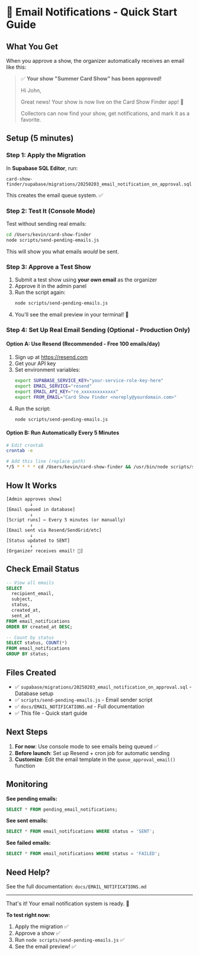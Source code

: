 # 📧 Email Notifications - Quick Start Guide

## What You Get

When you approve a show, the organizer automatically receives an email like this:

> ✅ **Your show "Summer Card Show" has been approved!**
> 
> Hi John,
> 
> Great news! Your show is now live on the Card Show Finder app! 🎉
> 
> Collectors can now find your show, get notifications, and mark it as a favorite.

## Setup (5 minutes)

### Step 1: Apply the Migration

In **Supabase SQL Editor**, run:
```
card-show-finder/supabase/migrations/20250203_email_notification_on_approval.sql
```

This creates the email queue system. ✅

### Step 2: Test It (Console Mode)

Test without sending real emails:

```bash
cd /Users/kevin/card-show-finder
node scripts/send-pending-emails.js
```

This will show you what emails *would* be sent.

### Step 3: Approve a Test Show

1. Submit a test show using **your own email** as the organizer
2. Approve it in the admin panel
3. Run the script again:
   ```bash
   node scripts/send-pending-emails.js
   ```
4. You'll see the email preview in your terminal! 📧

### Step 4: Set Up Real Email Sending (Optional - Production Only)

#### Option A: Use Resend (Recommended - Free 100 emails/day)

1. Sign up at https://resend.com
2. Get your API key
3. Set environment variables:
   ```bash
   export SUPABASE_SERVICE_KEY="your-service-role-key-here"
   export EMAIL_SERVICE="resend"
   export EMAIL_API_KEY="re_xxxxxxxxxxxxx"
   export FROM_EMAIL="Card Show Finder <noreply@yourdomain.com>"
   ```
4. Run the script:
   ```bash
   node scripts/send-pending-emails.js
   ```

#### Option B: Run Automatically Every 5 Minutes

```bash
# Edit crontab
crontab -e

# Add this line (replace path)
*/5 * * * * cd /Users/kevin/card-show-finder && /usr/bin/node scripts/send-pending-emails.js >> logs/email-sender.log 2>&1
```

## How It Works

```
[Admin approves show]
         ↓
[Email queued in database]
         ↓
[Script runs] ← Every 5 minutes (or manually)
         ↓
[Email sent via Resend/SendGrid/etc]
         ↓
[Status updated to SENT]
         ↓
[Organizer receives email! 🎉]
```

## Check Email Status

```sql
-- View all emails
SELECT 
  recipient_email,
  subject,
  status,
  created_at,
  sent_at
FROM email_notifications
ORDER BY created_at DESC;

-- Count by status
SELECT status, COUNT(*) 
FROM email_notifications 
GROUP BY status;
```

## Files Created

- ✅ `supabase/migrations/20250203_email_notification_on_approval.sql` - Database setup
- ✅ `scripts/send-pending-emails.js` - Email sender script
- ✅ `docs/EMAIL_NOTIFICATIONS.md` - Full documentation
- ✅ This file - Quick start guide

## Next Steps

1. **For now**: Use console mode to see emails being queued ✅
2. **Before launch**: Set up Resend + cron job for automatic sending
3. **Customize**: Edit the email template in the `queue_approval_email()` function

## Monitoring

**See pending emails:**
```sql
SELECT * FROM pending_email_notifications;
```

**See sent emails:**
```sql
SELECT * FROM email_notifications WHERE status = 'SENT';
```

**See failed emails:**
```sql
SELECT * FROM email_notifications WHERE status = 'FAILED';
```

## Need Help?

See the full documentation: `docs/EMAIL_NOTIFICATIONS.md`

---

That's it! Your email notification system is ready. 🚀

**To test right now:**
1. Apply the migration ✅
2. Approve a show ✅
3. Run `node scripts/send-pending-emails.js` ✅
4. See the email preview! ✅
